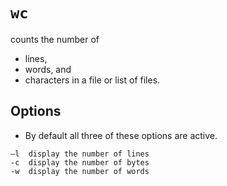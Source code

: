 # `wc`

counts the number of
- lines, 
- words, and 
- characters
in a file or list of files. 

## Options
- By default all three of these options are active.

```
–l  display the number of lines
-c  display the number of bytes
-w  display the number of words
```
